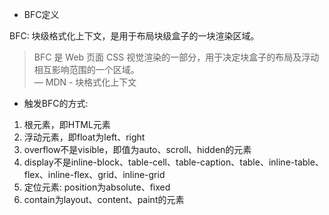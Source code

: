 - BFC定义

BFC: 块级格式化上下文，是用于布局块级盒子的一块渲染区域。

> BFC 是 Web 页面 CSS 视觉渲染的一部分，用于决定块盒子的布局及浮动相互影响范围的一个区域。  
— MDN - 块格式化上下文

- 触发BFC的方式:

1. 根元素，即HTML元素
2. 浮动元素，即float为left、right
3. overflow不是visible，即值为auto、scroll、hidden的元素
4. display不是inline-block、table-cell、table-caption、table、inline-table、flex、inline-flex、grid、inline-grid
5. 定位元素: position为absolute、fixed
6. contain为layout、content、paint的元素